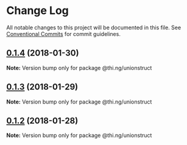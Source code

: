 # Change Log

All notable changes to this project will be documented in this file.
See [Conventional Commits](https://conventionalcommits.org) for commit guidelines.

<a name="0.1.4"></a>
## [0.1.4](https://github.com/thi-ng/umbrella/compare/@thi.ng/unionstruct@0.1.3...@thi.ng/unionstruct@0.1.4) (2018-01-30)




**Note:** Version bump only for package @thi.ng/unionstruct

<a name="0.1.3"></a>
## [0.1.3](https://github.com/thi-ng/umbrella/compare/@thi.ng/unionstruct@0.1.2...@thi.ng/unionstruct@0.1.3) (2018-01-29)




**Note:** Version bump only for package @thi.ng/unionstruct

<a name="0.1.2"></a>
## [0.1.2](https://github.com/thi-ng/umbrella/compare/@thi.ng/unionstruct@0.1.1...@thi.ng/unionstruct@0.1.2) (2018-01-28)




**Note:** Version bump only for package @thi.ng/unionstruct
